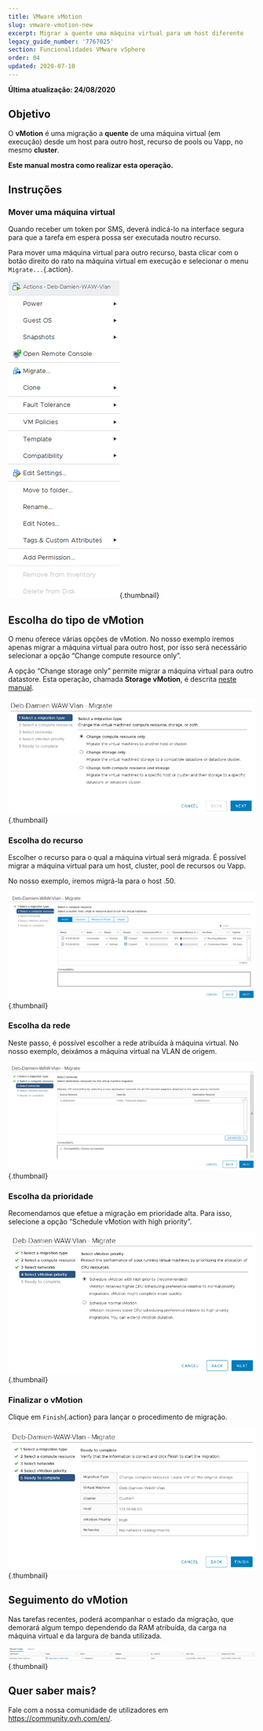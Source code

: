 ```yaml
---
title: VMware vMotion
slug: vmware-vmotion-new
excerpt: Migrar a quente uma máquina virtual para um host diferente
legacy_guide_number: '7767025'
section: Funcionalidades VMware vSphere
order: 04
updated: 2020-07-10
---
```


**Última atualização: 24/08/2020**

## Objetivo

O **vMotion** é uma migração a **quente** de uma máquina virtual (em execução) desde um host para outro host, recurso de pools ou Vapp, no mesmo **cluster**.

**Este manual mostra como realizar esta operação.**

## Instruções

### Mover uma máquina virtual

Quando receber um token por SMS, deverá indicá-lo na interface segura para que a tarefa em espera possa ser executada
noutro recurso.

Para mover uma máquina virtual para outro recurso, basta clicar com o botão direito do rato na máquina virtual em execução e selecionar o menu `Migrate...`{.action}.

![mover máquina virtual](images/Vmotion1.png){.thumbnail}

## Escolha do tipo de vMotion

O menu oferece várias opções de vMotion. No nosso exemplo iremos apenas migrar a máquina virtual para outro host, por isso será necessário selecionar a opção “Change compute resource only”.

A opção “Change storage only” permite migrar a máquina virtual para outro datastore. Esta operação, chamada **Storage vMotion**, é descrita [neste manual](../vmware_storage_vmortion/).

![escolha do tipo de vMotion](images/Vmotion2.png){.thumbnail}

### Escolha do recurso

Escolher o recurso para o qual a máquina virtual será migrada. É possível migrar a máquina virtual para um host, cluster, pool de recursos ou Vapp.

No nosso exemplo, iremos migrá-la para o host .50.

![escolha do recurso](images/Vmotion3.png){.thumbnail}

### Escolha da rede

Neste passo, é possível escolher a rede atribuída à máquina virtual. No nosso exemplo, deixámos a máquina virtual na VLAN de origem.

![escolha da rede](images/Vmotion4.png){.thumbnail}

### Escolha da prioridade

Recomendamos que efetue a migração em prioridade alta. Para isso, selecione a opção “Schedule vMotion with high priority”.

![escolha da prioridade](images/Vmotion5.png){.thumbnail}

### Finalizar o vMotion

Clique em `Finish`{.action} para lançar o procedimento de migração.

![finalizar vMotion](images/Vmotion6.png){.thumbnail}

## Seguimento do vMotion

Nas tarefas recentes, poderá acompanhar o estado da migração, que demorará algum tempo dependendo da RAM atribuída, da carga na máquina virtual e da largura de banda utilizada.

![seguimento do vMotion](images/Vmotion7.png){.thumbnail}

## Quer saber mais?

Fale com a nossa comunidade de utilizadores em <https://community.ovh.com/en/>.
